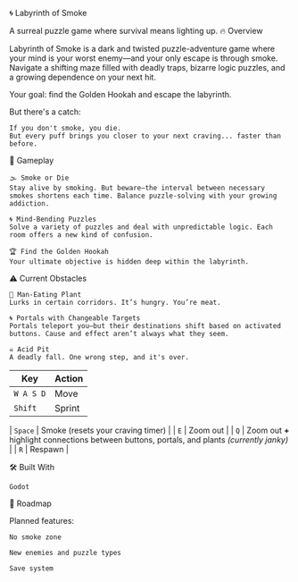 🌀 Labyrinth of Smoke

A surreal puzzle game where survival means lighting up.
🔥 Overview

Labyrinth of Smoke is a dark and twisted puzzle-adventure game where your mind is your worst enemy—and your only escape is through smoke. Navigate a shifting maze filled with deadly traps, bizarre logic puzzles, and a growing dependence on your next hit.

Your goal: find the Golden Hookah and escape the labyrinth.

But there's a catch:

    If you don't smoke, you die.
    But every puff brings you closer to your next craving... faster than before.

🧩 Gameplay

    🌫️ Smoke or Die
    Stay alive by smoking. But beware—the interval between necessary smokes shortens each time. Balance puzzle-solving with your growing addiction.

    🌀 Mind-Bending Puzzles
    Solve a variety of puzzles and deal with unpredictable logic. Each room offers a new kind of confusion.

    🏆 Find the Golden Hookah
    Your ultimate objective is hidden deep within the labyrinth.

⚠️ Current Obstacles

    🌱 Man-Eating Plant
    Lurks in certain corridors. It’s hungry. You’re meat.

    🌀 Portals with Changeable Targets
    Portals teleport you—but their destinations shift based on activated buttons. Cause and effect aren’t always what they seem.

    ☠️ Acid Pit
    A deadly fall. One wrong step, and it's over.
| Key       | Action                                                                                        |
| --------- | --------------------------------------------------------------------------------------------- |
| `W A S D` | Move                                                                                          |
| `Shift`   | Sprint                                                     |

| `Space`   | Smoke (resets your craving timer)                                                             |
| `E`       | Zoom out                                                                                      |
| `Q`       | Zoom out **+** highlight connections between buttons, portals, and plants *(currently janky)* |
| `R`       | Respawn                                                                                       |



🛠️ Built With

    Godot

🚧 Roadmap

Planned features:
    
    No smoke zone

    New enemies and puzzle types

    Save system
